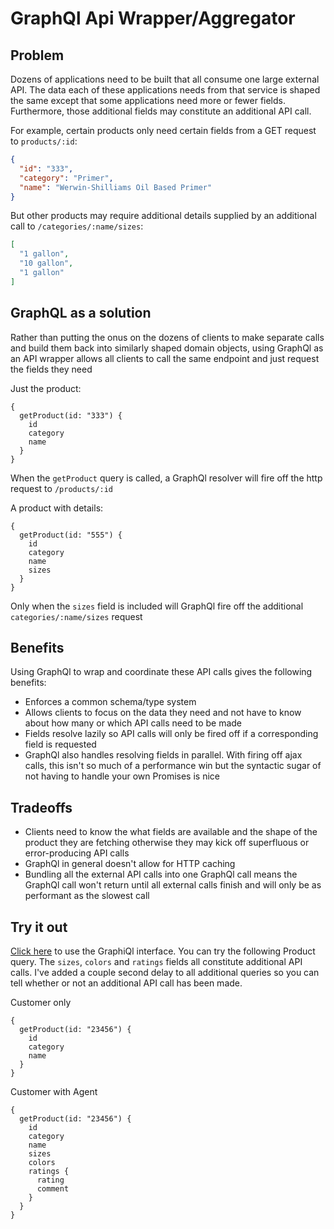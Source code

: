 # GraphQl Api Wrapper/Aggregator

## Problem
Dozens of applications need to be built that all consume one large external API. The data each of these applications needs from that service is shaped the same except that some applications need more or fewer fields. Furthermore, those additional fields may constitute an additional API call.

For example, certain products only need certain fields from a GET request to `products/:id`:
```json
{
  "id": "333",
  "category": "Primer",
  "name": "Werwin-Shilliams Oil Based Primer"
}
```

But other products may require additional details supplied by an additional call to `/categories/:name/sizes`:

```json
[
  "1 gallon",
  "10 gallon",
  "1 gallon"
]
```

## GraphQL as a solution
Rather than putting the onus on the dozens of clients to make separate calls and build them back into similarly shaped domain objects, using GraphQl as an API wrapper allows all clients to call the same endpoint and just request the fields they need

Just the product:
```
{
  getProduct(id: "333") {
    id
    category
    name
  }
}
```

When the `getProduct` query is called, a GraphQl resolver will fire off the http request to `/products/:id`

A product with details:
```
{
  getProduct(id: "555") {
    id
    category
    name
    sizes
  }
}
```

Only when the `sizes` field is included will GraphQl fire off the additional `categories/:name/sizes` request

## Benefits
Using GraphQl to wrap and coordinate these API calls gives the following benefits:
* Enforces a common schema/type system
* Allows clients to focus on the data they need and not have to know about how many or which API calls need to be made
* Fields resolve lazily so API calls will only be fired off if a corresponding field is requested
* GraphQl also handles resolving fields in parallel. With firing off ajax calls, this isn't so much of a performance win but the syntactic sugar of not having to handle your own Promises is nice

## Tradeoffs
* Clients need to know the what fields are available and the shape of the product they are fetching otherwise they may kick off superfluous or error-producing API calls
* GraphQl in general doesn't allow for HTTP caching
* Bundling all the external API calls into one GraphQl call means the GraphQl call won't return until all external calls finish and will only be as performant as the slowest call

## Try it out
[Click here](http://graphql-api-wrapper.cfapps.io/graphql) to use the GraphiQl interface. You can try the following Product query. The `sizes`, `colors` and `ratings` fields all constitute additional API calls. I've added a couple second delay to all additional queries so you can tell whether or not an additional API call has been made.

Customer only
```
{
  getProduct(id: "23456") {
    id
    category
    name
  }
}
``` 

Customer with Agent
```
{
  getProduct(id: "23456") {
    id
    category
    name
    sizes
    colors
    ratings {
      rating
      comment
    }
  }
}
``` 